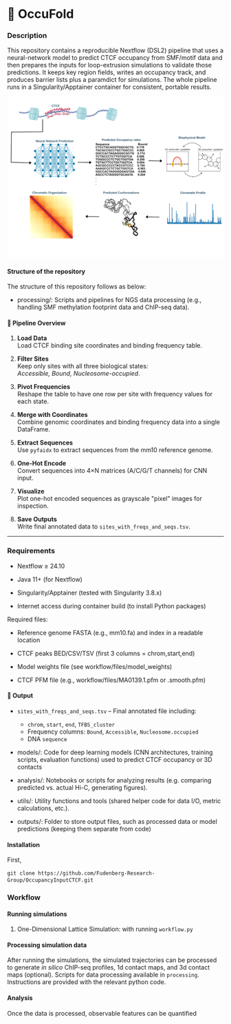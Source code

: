 # 🧬 OccuFold



### Description
This repository contains a reproducible Nextflow (DSL2) pipeline that uses a neural-network model to predict CTCF occupancy from SMF/motif data and then prepares the inputs for loop-extrusion simulations to validate those predictions. It keeps key region fields, writes an occupancy track, and produces barrier lists plus a paramdict for simulations. The whole pipeline runs in a Singularity/Apptainer container for consistent, portable results.

![Workflow Figure](figures/workflowfigurenew.png)


#### Structure of the repository
The structure of this repository follows as below:
- processing/: Scripts and pipelines for NGS data processing (e.g., handling SMF methylation footprint data and ChIP-seq data).
<!--#### 🧬 CTCF Binding Site Processing Pipeline-->

#### 🔄 Pipeline Overview

1. **Load Data**  
   Load CTCF binding site coordinates and binding frequency table.

2. **Filter Sites**  
   Keep only sites with all three biological states:  
   _Accessible, Bound, Nucleosome-occupied_.

3. **Pivot Frequencies**  
   Reshape the table to have one row per site with frequency values for each state.

4. **Merge with Coordinates**  
   Combine genomic coordinates and binding frequency data into a single DataFrame.

5. **Extract Sequences**  
   Use `pyfaidx` to extract sequences from the mm10 reference genome.

6. **One-Hot Encode**  
   Convert sequences into 4×N matrices (A/C/G/T channels) for CNN input.

7. **Visualize**  
   Plot one-hot encoded sequences as grayscale "pixel" images for inspection.

8. **Save Outputs**  
   Write final annotated data to `sites_with_freqs_and_seqs.tsv`.

---
### Requirements

- Nextflow ≥ 24.10

- Java 11+ (for Nextflow)

- Singularity/Apptainer (tested with Singularity 3.8.x)

- Internet access during container build (to install Python packages)

Required files:

- Reference genome FASTA (e.g., mm10.fa) and index in a readable location

- CTCF peaks BED/CSV/TSV (first 3 columns = chrom,start,end)

- Model weights file (see workflow/files/model_weights)

- CTCF PFM file (e.g., workflow/files/MA0139.1.pfm or .smooth.pfm)


#### 📁 Output

- `sites_with_freqs_and_seqs.tsv` – Final annotated file including:
  - `chrom`, `start`, `end`, `TFBS_cluster`
  - Frequency columns: `Bound`, `Accessible`, `Nucleosome.occupied`
  - DNA `sequence`


- models/: Code for deep learning models (CNN architectures, training scripts, evaluation functions) used to predict CTCF occupancy or 3D contacts
- analysis/: Notebooks or scripts for analyzing results (e.g. comparing predicted vs. actual Hi-C, generating figures).
- utils/: Utility functions and tools (shared helper code for data I/O, metric calculations, etc.).
- outputs/: Folder to store output files, such as processed data or model predictions (keeping them separate from code)

  

<!--### Requirements
- *Polychrom*: A toolkit for polymer simulations. (https://github.com/open2c/polychrom)
- *OpenMM*: A library for molecular simulations. (https://github.com/openmm/openmm)
- *Open2C* analysis packages (see https://github.com/open2c)-->

  
#### Installation
First, 

```
git clone https://github.com/Fudenberg-Research-Group/OccupancyInputCTCF.git
```

### Workflow
#### Running simulations 
1. One-Dimensional Lattice Simulation: with running `workflow.py`


#### Processing simulation data
After running the simulations, the simulated trajectories can be processed to generate *in silico* ChIP-seq profiles, 1d contact maps, and 3d contact maps (optional). Scripts for data processing available in `processing`. Instructions are provided with the relevant python code.

#### Analysis
Once the data is processed, observable features can be quantified




